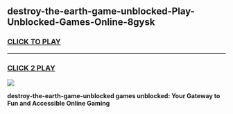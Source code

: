 
## destroy-the-earth-game-unblocked-Play-Unblocked-Games-Online-8gysk
<h3>
<a href="https://premium76.site?title=destroy-the-earth-game-unblocked&ref=25A">CLICK TO PLAY</a></h3>
<hr>

<h3>
<a href="https://premium76.site?title=destroy-the-earth-game-unblocked&ref=25A">CLICK 2 PLAY</a>
  
</h3>

<a href="https://premium76.site?title=destroy-the-earth-game-unblocked&ref=25A"><img src="https://clearcache.store/games.png"></a>


**destroy-the-earth-game-unblocked games unblocked: Your Gateway to Fun and Accessible Online Gaming**
